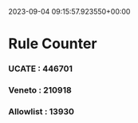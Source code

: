 2023-09-04 09:15:57.923550+00:00
# Rule Counter 
 ### UCATE : 446701

 ### Veneto : 210918

 ### Allowlist : 13930